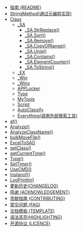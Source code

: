 * [指南 (README)](README.md)
* [StringMethod(通过元编程实现)](StringMethod.md)
* [Class](_SA.md)
    * [_SA](_SA.md)
        * [_SA.StrReplace()](_SA/_SA.StrReplace().md)
        * [_SA.Sort()](_SA/_SA.Sort().md)
        * [_SA.Remove()](_SA/_SA.Remove().md)
        * [_SA.CopyOfRange()](_SA/_SA.CopyOfRange().md)
        * [_SA.Uniq()](_SA/_SA.Uniq().md)
        * [_SA.Contains()](_SA.Contains().md)
        * [_SA.ElementCounter()](_SA/_SA.ElementCounter().md)
        * [_SA.ToString()](_SA.ToString().md)
    * [_EX](_EX.md)
    * [_Win](_Win.md)
    * [_Wins](_Wins.md)
    * [APPLocker](APPLocker.md) 
    * [Type](Type.md)
    * [MyTools](MyTools.md)
    * [Script](Script.md)
    * [AutoClassify](AutoClassify.md)
    * [Everything(调用外部搜索工具)](Everything.md)
* [af()](af().md)
* [Analyze()](Analyze().md)
* [AnalyzeClassName()](AnalyzeClassName().md)
* [bulkMoveFile()](bulkMoveFile.md)
* [ExcelToSA()](ExcelToSA().md)
* [getClass()](getClass().md)
* [getCurrentTime()](getCurrentTime.md)
* [Type()](Type().md)
* [SetTimer()](SetTimer.md)
* [UseCMD()](UseCMD.md)
* [Instanof()](Instanof().md)
* [LogPrintln()](LogPrintln().md)
* [更新历史(CHANGELOG)](更新历史(CHANGELOG).md)
* [鸣谢 (ACKNOWLEDGEMENT)](BeanLib_ACKNOWLEDGEMENT.md)
* [贡献指南 (CONTRIBUTING)](BeanLib_CONTRIBUTING.md)
* [常见问题 (FAQ)](BeanLib_FQA.md)
* [文档模板 (TEMPLATE)](TEMPLATE.md)
* [语法高亮(HIGHLIGHTING)](HIGHLIGHTING.md)
* [开源协议 (LICENCE)](LICENCE)
